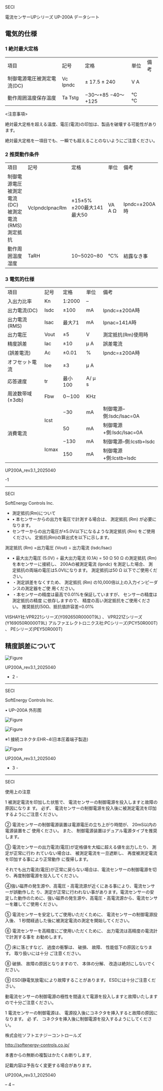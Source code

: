 SECI

電流センサーUPシリーズ  UP-200A データシート

## 電気的仕様

### 1 絶対最大定格

<table><tr><td>項目</td><td>記号</td><td>定格</td><td>単位</td><td>備考</td></tr><tr><td>制御電源電圧被測定電流(DC)</td><td>Vc Ipndc</td><td>± 17.5 ± 240</td><td>V A</td><td></td></tr><tr><td>動作周囲温度保存温度</td><td>Ta Tstg</td><td>−30〜+85 −40〜+125</td><td>°C °C</td><td></td></tr></table>

<注意事項>

絶対最大定格を超える温度、電圧(電流)の印加は、製品を破壊する可能性があります。

絶対最大定格を一項目でも、一瞬でも超えることのないようにご注意ください。

### 2 推奨動作条件

<table><tr><td>項目</td><td>記号</td><td>定格</td><td>単位</td><td>備考</td></tr><tr><td>制御電源電圧被測定電流(DC)被測定電流(RMS)測定抵抗</td><td>VcIpndcIpnacRm</td><td>±15±5%±200最大141最大50</td><td>VA A Ω</td><td>Ipndc=±200A時</td></tr><tr><td>動作周囲温度湿度</td><td>TaRH</td><td>10~5020~80</td><td>°C%</td><td>結露なき事</td></tr></table>

### 3 電気的仕様

<table><tr><td>項目</td><td>記号</td><td>定格</td><td>単位</td><td>備考</td></tr><tr><td>入出力比率</td><td>Kn</td><td>1:2000</td><td>–</td><td></td></tr><tr><td>出力電流(DC)</td><td>Isdc</td><td>±100</td><td>mA</td><td>Ipndc=±200A時</td></tr><tr><td>出力電流(RMS)</td><td>Isac</td><td>最大71</td><td>mA</td><td>Ipnac=141A時</td></tr><tr><td>出力電圧</td><td>Vout</td><td>±5</td><td>V</td><td>測定抵抗(Rm)使用時</td></tr><tr><td>精度誤差</td><td>Iac</td><td>±10</td><td>μ A</td><td>誤差電流</td></tr><tr><td>(誤差電流)</td><td>Ac</td><td>±0.01</td><td>%</td><td>Ipndc=±200A時</td></tr><tr><td>オフセット電流</td><td>Ioe</td><td>±3</td><td>μ A</td><td></td></tr><tr><td>応答速度</td><td>tr</td><td>最小100</td><td>A/ μ s</td><td></td></tr><tr><td>周波数带域(±3db)</td><td>Fbw</td><td>0∼100</td><td>KHz</td><td></td></tr><tr><td rowspan="4">消費電流</td><td rowspan="2">Icst</td><td>−30</td><td>mA</td><td>制御電源–側:Isdc/Isac=0A</td></tr><tr><td>50</td><td>mA</td><td>制御電源+側:Isdc/Isac=0A</td></tr><tr><td rowspan="2">Icmax</td><td>−130</td><td>mA</td><td>制御電源–側:Icstb+Isdc</td></tr><tr><td>150</td><td>mA</td><td>制御電源+側:Icstb+Isdc</td></tr></table>

UP200A_rev3.1_2025040

-1

---

SECI

SoftEnergy Controls Inc.

- 測定抵抗(Rm)について
- • 本七ンサーからの出力を電圧で計測する場合は、 測定抵抗 (Rm) が必要になります。
- センサーからの出力電圧が±5.0V以下になるような測定抵抗 (Rm) をご使用ください。
定抵抗(Rm)の算出式を以下に示します。

測定抵抗 (Rm) =出力電圧 (Vout)  ÷ 出力電流 (Isdc/Isac)

- • 最大出力電圧 (5.0V)  ÷ 最大出力電流 (0.1A) = 50 Ω
50 Ω の測定抵抗 (Rm) を本センサーに接続し、 200Aの被測定電流 (Ipndc) を測定した場合、 測
定抵抗の両端の電圧は5.0VIになります。 測定抵抗は50 Ω 以下でご使用ください。
- ・測定誤差をなくすため、 測定抵抗 (Rm) の10,000倍以上の入力インピーダンスの測定器をご使
用ください。
- ・本センサーの精度は最高で0.01%を保証していますが、 センサーの精度は測定抵抗の精度
に依存しますので、 精度の高い測定抵抗をご使用ください。
推奨抵抗(50Ω、抵抗值許容差=0.01%

VISHAY社:VPR221シリーズ(Y092650R0000T9L) 、 VPR221Zシリーズ(Y169050R0000T9L) アルファエレクトロニクス社:PCシリーズ(PCY50R000T) 、 PEシリーズ(PEY50R000T)

## 精度誤差について

![Figure](figures/sensor-data_page_002_figure_012.png)

UP200A_rev3.1_2025040

- 2 -

---

SECI

SoftEnergy Controls Inc.

• UP–200A 外形图

![Figure](figures/sensor-data_page_003_figure_001.png)

![Figure](figures/sensor-data_page_003_figure_002.png)

※1 接続コネクタ:EHR¬4(日本圧着端子製造)

![Figure](figures/sensor-data_page_003_figure_004.png)

UP200A_rev3.1_2025040

- 3 -

---

SECI

使用上の注意

1 被測定電流を印加した状態で、 電流センサーの制御電源を投入しますと故障の原因になりま す。 必ず、 電流センサーの制御電源を投入後に被測定電流を印加するようにご注意ください。

② 電流センサーの制御電源装置は電源電圧の立ち上がり時間が、 20mS以内の電源装置をご 使用ください。 また、 制御電源装置はデュアル電源タイブを推奨します。

③ 電流センサーの出力電流(電圧)が定格値を大幅に超える値を出力したり、 測定が正常に行わ れていない場合は、 被測定電流を一旦遮断し、 再度被測定電流を印加する事により正常動作 に復帰します。

それでも出力電流(電圧)が正常に戻らない場合は、電流センサーの制御電源を切り、再度制御電源を投入してください。

④強い磁界の発生源や、高電圧・高電流源が近くにある事により、電流センサーが誤動作した り、測定が正常に行われない事があります。電流センサーの安定した動作のために、強い磁界の発生源や、高電圧・高電流源から、電流センサーを離してご使用ください。

⑤ 電流センサーを安定してご使用いただくために、 電流センサーの制御電源投入後、 1 秒間経過した後に被測定電流の測定を開始してください。

⑥ 電流センサーを高精度にご使用いただくために、 出力電流は高精度の電流計で計測する事を お勧めします。

⑦ 床に落とすなど、 過度の衝撃は、 破損、 故障、 性能低下の原因となります。 取り扱いには十分 ご注意ください。

⑧ 破損、 故障の原因となりますので、 本体の分解、 改造は絶対にしないでください。

⑨ ESD(静電気放電)により故障することがあります。 ESDには十分ご注意ください。

動電流センサーの制御電源の極性を間違えて電源を投入しますと故障いたしますので十分ご注意ください。

1 電流センサーの制御電源は、 電源投入後にコネクタを挿入すると故障の原因になります。 必 ず、 コネクタを挿入後に制御電源を投入するようにしてください。

株式会社ソフトエナジーコントロールズ

http://softenergy-controls.co.jp/

本書からの無断の複製はかたくお断りします,

記載内容は予告なく変更する場合があります。

UP200A_rev3.1_2025040

– 4 –

